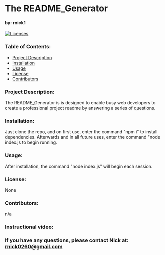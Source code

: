 # The README_Generator

#### by: rnick1

[![Licenses](https://img.shields.io/badge/License-None-blue.svg)](https://opensource.org/licenses/None)

### **Table of Contents:**
- [Project Description](#project-description)
- [Installation](#installation)
- [Usage](#usage)
- [License](#license)
- [Contributors](#contributors)

### **Project Description:**  
The README_Generator is is designed to enable busy web developers to create a professional project readme by answering a series of questions.

### **Installation:**  
Just clone the repo, and on first use, enter the command "npm i" to install dependencies. Afterwards and in all future uses, enter the command "node index.js to begin running.

### **Usage:**
After installation, the command "node index.js" will begin each session.

### **License:**
None

### **Contributors:**  
n/a

### **Instructional video:**

### If you have any questions, please contact Nick at: rnick0260@gmail.com